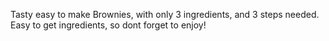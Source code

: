Tasty easy to make Brownies, with only 3 ingredients, and 3 steps needed. Easy to get ingredients, so dont forget to enjoy!